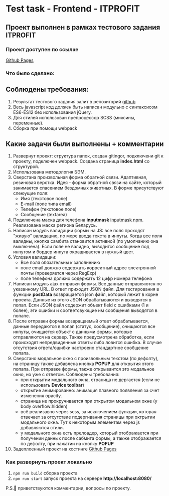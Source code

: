 # Test task - Frontend - ITPROFIT

## Проект выполнен в рамках тестового задания ITPROFIT

### Проект доступен по ссылке
[Github Pages](https://kseniya7991.github.io/itprofit-test-task/)

### Что было сделано:

## Соблюдены требования:
1. Результат тестового задания залит в репозиторий [github](https://github.com/kseniya7991/itprofit-test-task)
2. Весь javascript код должен быть написан модульно с синтаксисом ES6-ES12 без использования jQuery.
3. Для стилей использован препроцессор SCSS (миксины, переменные).
4. Сборка при помощи webpack

## Какие задачи были выполнены + комментарии
1. Развернут проект: структура папок, создан gitingor, подключени git к проекту, подключен webpack. Создана страница **index.html** со структурой.
2. Использована методология БЭМ.
3. Сверстана произвольная форма обратной связи. Адаптивная, резиновая верстка. Идея - форма обратной связи на сайте, который занимается спасением бездомных животных. В форме присутствуют слеюущие поля:
    + Имя (текстовое поле)
    + E-mail (поле типа email)
    + Телефон (текстовое поле)
    + Сообщение (textarea)
4. Подключена маска для телефона **inputmask** [inputmask npm](https://github.com/RobinHerbots/Inputmask). Реализована маска региона Беларусь.
5. Написан модуль валидации формы на JS:  все поля проходят "живую" валидацию, по мере ввода текста в инпуты. Когда все поля валидны, кнопка самбита становится активной (по умолчанию она выключена). Если поле не валидно, выводится сообщение под инпутом и бордер инпута окрашивается в нужный цвет.
6. Условия валидации:
    + Все поля обязательны к заполнению
    + поле email должно содержать корректный адрес электронной почты (проверяется через RegExp)
    + поле телефона должно содержать 12 цифр номера телефона
7. Написан модуль ajax отправки формы. Все данные отправляются по указанному URL. В ответ приходит JSON файл. Для тестирования в функции **postData** возвращается json файл, который лежит в корне проекта. Данные из этого JSON обрабатываются и выводятся в попап. Если JSON файл содержит объект field с ошибками (1 и более), эти ошибки и соответсвующие им сообщения выводятся в попапе.
8. После отправки формы возвращаемый ответ обрабатывается, данные передаются в попап (статус, сообщение), очищаются все инпуты, очищается объект с данными формы, которые отправляются на сервер. Также предусмотрена обработка, если происходят непредвиденные ответы либо ловится ошибка. В случае отсутствия ответа/ошибки настроено стандартное сообщение попапа.
9. Сверстано модальное окно с произвольным текстом (по дефолту), на страницу также добавлена кнопка **POPUP** для открытия этого попапа. При отправке формы, также открывантся это модальное окно, но уже с ответом. Соблюдены требования:
    + при открытии модального окна, страница не дергается (если не использовать **Device toolbar**)
    + открытие анимированно: анимация плавного появления за счет изменения opacity.
    + страница не прокручивается при открытом модальном окне (у body overflow:hidden)
    + всё реализавно через scss, за исключением функции, которая отвечает за отсутствие подергивания страницы при октрытии модального окна. Тут к некоторым элементам через js добавляются стили.
    + у модального окна есть прелоадер, который отображается при получении данных после сабмита формы, а также отображается по дефолту, при нажатии на кнопку **POPUP**
10. Задеплоенный проект на хостинге [Github Pages](https://kseniya7991.github.io/itprofit-test-task/)

### Как развернуть проект локально
1. `npm run build` сборка проекта
2. `npm run start` запуск проекта на сервере **http://localhost:8080/**

P.S.🙋‍ приветствуются комментарии, вопросы по проекту.